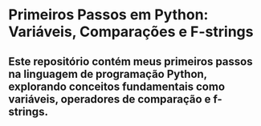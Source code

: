 <h1>Primeiros Passos em Python: Variáveis, Comparações e F-strings</h1>
<h2>Este repositório contém meus primeiros passos na linguagem de programação Python, explorando conceitos fundamentais como variáveis, operadores de comparação e f-strings.</h2>

